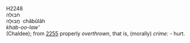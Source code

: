 <body>
  <p>H2248<br>  חבוּלה  <br> חֲבוּלָה  ‎  chăbûlâh  <br><i>khab-oo-law‘ </i><br>(Chaldee); from <a href="h2255.htm">2255</a>  properly <i>overthrown</i>, that is, (morally) <i>crime: - </i>hurt.<br></p>
 </body>